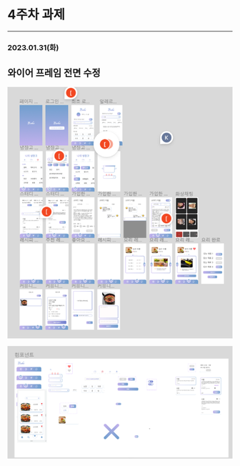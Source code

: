 # 4주차 과제

---

### 2023.01.31(화)

## 와이어 프레임 전면 수정

![](README_assets/2023-01-31-15-47-29-image.png)

![](README_assets/2023-01-31-15-47-42-image.png)